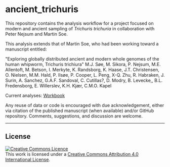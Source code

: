 # ancient_trichuris

This repository contains the analysis workflow for a project focused on modern and ancient sampling of *Trichuris trichuria* in collaboration with Peter Nejsum and Martin Soe.

This analysis extends that of Martin Soe, who had been working toward a manuscript entitled:

"Exploring globally distributed ancient and modern whole genomes of the human whipworm, Trichuris trichiura"
M.J. Søe, M. Sikora, P. Nejsum, M.E. Allentoft, M. Betson, I. Merkyte, K. Randsborg, K. Haase, J.T. Christensen, O. Nielsen, M.M. Hald, P. Ilsøe, P. Cooper, L. Peng, X-Q. Zhu, R. Habraken, J. Surin, A. Sanchez, G.A.F. Sandoval, C. Cutillas?, D. Modry, B. Levecke,, B.L. Fredensborg, E. Willerslev, K.H. Kjær, C.M.O. Kapel


Current analyses: [Workbook](03_code/ancient_trichuris.workbook.md)



Any reuse of data or code is encouraged with due acknowledgement, either via citation of the published manuscript (when available) and/or GitHub repository. Comments, suggestions, and discussion are welcome.

******
## License
<a rel="license" href="http://creativecommons.org/licenses/by/4.0/"><img alt="Creative Commons Licence" style="border-width:0" src="https://i.creativecommons.org/l/by/4.0/88x31.png" /></a><br />This work is licensed under a <a rel="license" href="http://creativecommons.org/licenses/by/4.0/">Creative Commons Attribution 4.0 International License</a>.
